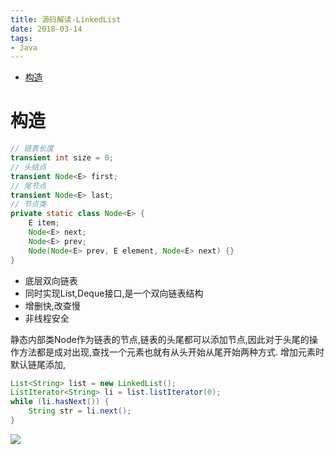 ```yaml
---
title: 源码解读-LinkedList
date: 2018-03-14
tags:
- Java
---
```


<!-- TOC -->

- [构造](#构造)

<!-- /TOC -->

# 构造

```Java
// 链表长度
transient int size = 0;
// 头结点
transient Node<E> first;
// 尾节点
transient Node<E> last;
// 节点类
private static class Node<E> {
    E item;
    Node<E> next;
    Node<E> prev;
    Node(Node<E> prev, E element, Node<E> next) {}
}
```

* 底层双向链表
* 同时实现List,Deque接口,是一个双向链表结构
* 增删快,改查慢
* 非线程安全

静态内部类Node作为链表的节点,链表的头尾都可以添加节点,因此对于头尾的操作方法都是成对出现,查找一个元素也就有从头开始从尾开始两种方式.
增加元素时默认链尾添加,

```Java
List<String> list = new LinkedList();
ListIterator<String> li = list.listIterator(0);
while (li.hasNext()) {
    String str = li.next();
}
```

[![](https://static.segmentfault.com/v-5b1df2a7/global/img/creativecommons-cc.svg)](https://creativecommons.org/licenses/by-nc-nd/4.0/)
